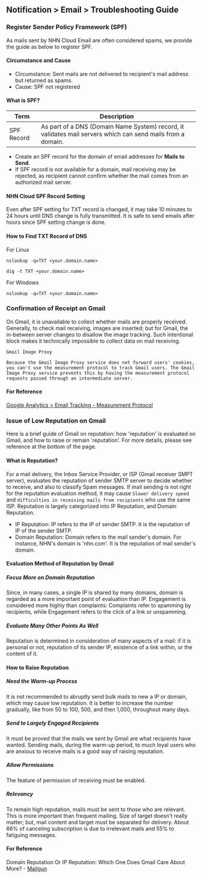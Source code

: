 ## Notification > Email > Troubleshooting Guide

### Register Sender Policy Framework (SPF)

As mails sent by NHN Cloud Email are often considered spams, we provide the guide as below to register SPF.

#### Circumstance and Cause

* Circumstance: Sent mails are not delivered to recipient's mail address but returned as spams.
* Cause: SPF not registered

#### What is SPF?

|Term| Description |
|---|---|
|SPF Record|As part of a DNS (Domain Name System) record, it validates mail servers which can send mails from a domain.|

* Create an SPF record for the domain of email addresses for **Mails to Send**.
* If SPF record is not available for a domain, mail receiving may be rejected, as recipient cannot confirm whether the mail comes from an authorized mail
  server.

#### NHN Cloud SPF Record Setting

Even after SPF setting for TXT record is changed, it may take 10 minutes to 24 hours until DNS change is fully transmitted. It is safe to send emails after
hours since SPF setting change is done.

#### How to Find TXT Record of DNS

For Linux

```
nslookup -q=TXT <your.domain.name>
```

```
dig -t TXT <your.domain.name>
```

For Windows

```
nslookup -q=TXT <your.domain.name>
```

### Confirmation of Receipt on Gmail

On Gmail, it is unavailable to collect whether mails are properly received. Generally, to check mail receiving, images are inserted; but for Gmail, the
in-between server changes to disallow the image tracking. Such intentional block makes it technically impossible to collect data on mail receiving.

```
Gmail Image Proxy

Because the Gmail Image Proxy service does not forward users' cookies, you can't use the measurement protocol to track Gmail users. The Gmail Image Proxy service prevents this by having the measurement protocol requests passed through an intermediate server.
```

#### For Reference

[Google Analytics > Email Tracking - Measurement Protocol](https://developers.google.com/analytics/devguides/collection/protocol/v1/email)

### Issue of Low Reputation on Gmail

Here is a brief guide of Gmail on reputation: how 'reputation' is evaluated on Gmail, and how to raise or remain 'reputation'.
For more details, please see reference at the bottom of the page.

#### What is Reputation?

For a mail delivery, the Inbox Service Provider, or ISP (Gmail receiver SMPT server), evaluates the reputation of sender SMTP server to decide whether to
receive, and also to classify Spam messages. If mail sending is not right for the reputation evaluation method, it may cause  `Slower delivery speed`
and `difficulties in receiving mails from recipients` who use the same ISP.
Reputation is largely categorized into IP Reputation, and Domain Reputation.

* IP Reputation:  IP refers to the IP of sender SMTP. It is the reputation of IP of the sender SMTP.
* Domain Reputation: Domain refers to the mail sender's domain. For instance, NHN's domain is 'nhn.com'. It is the reputation of mail sender's domain.

#### Evaluation Method of Reputation by Gmail

##### Focus More on Domain Reputation

Since, in many cases, a single IP is shared by many domains, domain is regarded as a more important point of evaluation than IP. Engagement is considered more
highly than complaints: Complaints refer to spamming by recipients, while Engagement refers to the click of a link or unspamming.

##### Evaluate Many Other Points As Well

Reputation is determined in consideration of many aspects of a mail: if it is personal or not, reputation of its sender IP, existence of a link within, or the
content of it.

#### How to Raise Reputation

##### Need the Warm-up Process

It is not recommended to abruptly send bulk mails to new a IP or domain, which may cause low reputation. It is better to increase the number gradually, like
from 50 to 100, 500, and then 1,000, throughout many days.

##### Send to Largely Engaged Recipients

It must be proved that the mails we sent by Gmail are what recipients have wanted. Sending mails, during the warm-up period, to much loyal users who are anxious
to receive mails is a good way of raising reputation.

##### Allow Permissions

The feature of permission of receiving must be enabled.

##### Relevancy

To remain high reputation, mails must be sent to those who are relevant. This is more important than frequent mailing. Size of target doesn't really matter;
but, mail content and target must be separated for delivery. About 66% of canceling subscription is due to irrelevant mails and 55% to fatiguing messages.

#### For Reference

Domain Reputation Or IP Reputation: Which One Does Gmail Care About More? - [Mailgun](https://www.mailgun.com)
